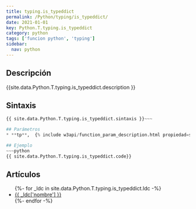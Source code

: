 ```yaml
---
title: typing.is_typeddict
permalink: /Python/typing/is_typeddict/
date: 2021-01-01
key: Python.T.typing.is_typeddict
category: python
tags: ['funcion python', 'typing']
sidebar: 
  nav: python
---
```


## Descripción
{{site.data.Python.T.typing.is_typeddict.description }}

## Sintaxis
~~~python
{{ site.data.Python.T.typing.is_typeddict.sintaxis }}~~~

## Parámetros
* **tp**,  {% include w3api/function_param_description.html propiedad=site.data.Python.T.typing.is_typeddict valor="tp" %}

## Ejemplo
~~~python
{{ site.data.Python.T.typing.is_typeddict.code}}
~~~

## Artículos
<ul>
{%- for _ldc in site.data.Python.T.typing.is_typeddict.ldc -%}
   <li>
       <a href="{{_ldc['url'] }}">{{ _ldc['nombre'] }}</a>
   </li>
{%- endfor -%}
</ul>
